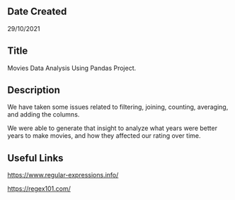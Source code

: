 
## Date Created

29/10/2021


## Title

Movies Data Analysis Using Pandas Project.



## Description

We have taken some issues related to filtering, joining, counting, averaging, and adding the columns.

We were able to generate that insight to analyze what years were better years to make movies, and how they affected our rating over time.



## Useful Links

https://www.regular-expressions.info/

https://regex101.com/
